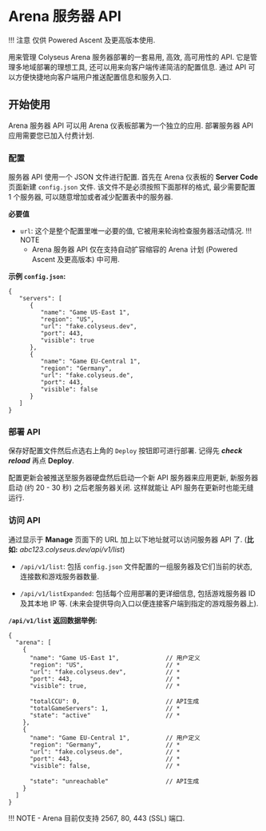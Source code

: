 # Arena 服务器 API

!!! 注意
    仅供 Powered Ascent 及更高版本使用.

用来管理 Colyseus Arena 服务器部署的一套易用, 高效, 高可用性的 API. 它是管理多地域部署的理想工具, 还可以用来向客户端传递简洁的配置信息. 通过 API 可以方便快捷地向客户端用户推送配置信息和服务入口.

## 开始使用
Arena 服务器 API 可以用 Arena 仪表板部署为一个独立的应用. 部署服务器 API 应用需要您已加入付费计划.

### 配置
服务器 API 使用一个 JSON 文件进行配置. 首先在 Arena 仪表板的 **Server Code** 页面新建 `config.json` 文件. 该文件不是必须按照下面那样的格式, 最少需要配置 1 个服务器, 可以随意增加或者减少配置表中的服务器.

**必要值**

- `url`: 这个是整个配置里唯一必要的值, 它被用来轮询检查服务器活动情况.
!!! NOTE
    - Arena 服务器 API 仅在支持自动扩容缩容的 Arena 计划 (Powered Ascent 及更高版本) 中可用.

**示例 `config.json`:**
```
{
   "servers": [
      {
         "name": "Game US-East 1",
         "region": "US",
         "url": "fake.colyseus.dev",
         "port": 443,
         "visible": true
      },
      {
         "name": "Game EU-Central 1",
         "region": "Germany",
         "url": "fake.colyseus.de",
         "port": 443,
         "visible": false
      }
   ]
}
```

### 部署 API
保存好配置文件然后点选右上角的 `Deploy` 按钮即可进行部署. 记得先 ***check reload*** 再点 **Deploy**.

配置更新会被推送至服务器硬盘然后启动一个新 API 服务器来应用更新, 新服务器启动 (约 20 - 30 秒) 之后老服务器关闭. 这样就能让 API 服务在更新时也能无缝运行.

### 访问 API
通过显示于 **Manage** 页面下的 URL 加上以下地址就可以访问服务器 API 了.  (**比如:** *abc123.colyseus.dev/api/v1/list*)

- `/api/v1/list`: 包括 `config.json` 文件配置的一组服务器及它们当前的状态, 连接数和游戏服务器数量.

- `/api/v1/listExpanded`: 包括每个应用部署的更详细信息, 包括游戏服务器 ID 及其本地 IP 等. (未来会提供导向入口以便连接客户端到指定的游戏服务器上).


**`/api/v1/list` 返回数据举例:**
```
{
  "arena": [
    {
      "name": "Game US-East 1",             // 用户定义
      "region": "US",                       // *
      "url": "fake.colyseus.dev",           // *
      "port": 443,                          // *
      "visible": true,                      // *

      "totalCCU": 0,                        // API生成
      "totalGameServers": 1,                // *
      "state": "active"                     // *
    },
    {
      "name": "Game EU-Central 1",          // 用户定义
      "region": "Germany",                  // *
      "url": "fake.colyseus.de",            // *
      "port": 443,                          // *
      "visible": false,                     // *

      "state": "unreachable"                // API生成
    }
  ]
}
```
!!! NOTE
    - Arena 目前仅支持 2567, 80, 443 (SSL) 端口.
